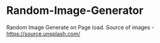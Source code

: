 # Random-Image-Generator

Random Image Generate on Page load.
Source of images - https://source.unsplash.com/

